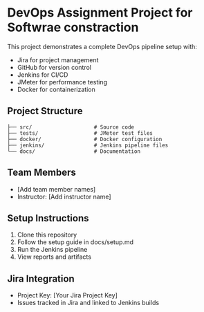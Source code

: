 # DevOps Assignment Project for Softwrae constraction

This project demonstrates a complete DevOps pipeline setup with:
- Jira for project management
- GitHub for version control
- Jenkins for CI/CD
- JMeter for performance testing
- Docker for containerization

## Project Structure
```
├── src/                    # Source code
├── tests/                  # JMeter test files
├── docker/                 # Docker configuration
├── jenkins/                # Jenkins pipeline files
└── docs/                   # Documentation
```

## Team Members
- [Add team member names]
- Instructor: [Add instructor name]

## Setup Instructions
1. Clone this repository
2. Follow the setup guide in docs/setup.md
3. Run the Jenkins pipeline
4. View reports and artifacts

## Jira Integration
- Project Key: [Your Jira Project Key]
- Issues tracked in Jira and linked to Jenkins builds
